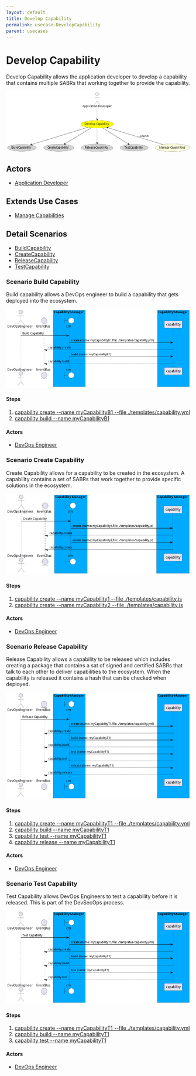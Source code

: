 ```yaml
---
layout: default
title: Develop Capability
permalink: usecase-DevelopCapability
parent: usecases
---
```

# Develop Capability

Develop Capability allows the application developer to develop a capability that contains multiple SABRs that working together to provide the capability.

![Activities Diagram](./Activities.png)

## Actors

* [Application Developer](actor-applicationdeveloper)





## Extends Use Cases


* [Manage Capabilities](usecase-ManageCapabilities)







## Detail Scenarios

* [BuildCapability](#scenario-BuildCapability)
* [CreateCapability](#scenario-CreateCapability)
* [ReleaseCapability](#scenario-ReleaseCapability)
* [TestCapability](#scenario-TestCapability)



### Scenario Build Capability

Build capability allows a DevOps engineer to build a capability that gets deployed into the ecosystem.

![Scenario BuildCapability](./BuildCapability.png)

#### Steps
1. [capability create --name myCapabilityB1 --file ./templates/capability.yml](#action-capability-create)
1. [capability build --name myCapabilityB1](#action-capability-build)

#### Actors

* [DevOps Engineer](actor-devops)



### Scenario Create Capability

Create Capability allows for a capability to be created in the ecosystem. A capability contains a set of SABRs that work together to provide specific solutions in the ecosystem.

![Scenario CreateCapability](./CreateCapability.png)

#### Steps
1. [capability create --name myCapability1 --file ./templates/capability.js](#action-capability-create)
1. [capability create --name myCapability2 --file ./templates/capability.js](#action-capability-create)

#### Actors

* [DevOps Engineer](actor-devops)



### Scenario Release Capability

Release Capability allows a capability to be released which includes creating a package that contains a sat of signed and certified SABRs that talk to each other to deliver capabilities to the ecosystem. When the capability is released it contains a hash that can be checked when deployed.

![Scenario ReleaseCapability](./ReleaseCapability.png)

#### Steps
1. [capability create --name myCapabilityT1 --file ./templates/capability.yml](#action-capability-create)
1. [capability build --name myCapabilityT1](#action-capability-build)
1. [capability test --name myCapabilityT1](#action-capability-test)
1. [capability release --name myCapabilityT1](#action-capability-release)

#### Actors

* [DevOps Engineer](actor-devops)



### Scenario Test Capability

Test Capability allows DevOps Engineers to test a capability before it is released. This is part of the DevSecOps process.

![Scenario TestCapability](./TestCapability.png)

#### Steps
1. [capability create --name myCapabilityT1 --file ./templates/capability.yml](#action-capability-create)
1. [capability build --name myCapabilityT1](#action-capability-build)
1. [capability test --name myCapabilityT1](#action-capability-test)

#### Actors

* [DevOps Engineer](actor-devops)




